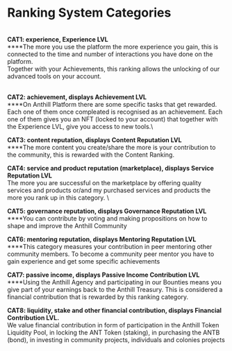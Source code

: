 # Ranking System Categories

\
**CAT1: experience, Experience LVL**\
****The more you use the platform the more experience you gain, this is connected to the time and number of interactions you have done on the platform. \
Together with your Achievements, this ranking allows the unlocking of our advanced tools on your account.&#x20;

\
**CAT2: achievement, displays Achievement LVL**\
****On Anthill Platform there are some specific tasks that get rewarded. \
Each one of them once compleated is recognised as an achievement. Each one of them gives you an NFT (locked to your account) that together with the Experience LVL, give you access to new tools.\


**CAT3: content reputation, displays Content Reputation LVL**\
****The more content you create/share the more is your contribution to the community, this is rewarded with the Content Ranking.

**CAT4: service and product reputation (marketplace), displays Service Reputation LVL**\
The more you are successful on the marketplace by offering quality services and products or/and my purchased services and products the more you rank up in this category. \


**CAT5: governance reputation, displays Governance Reputation LVL**\
****You can contribute by voting and making propositions on how to shape and improve the Anthill Community

**CAT6: mentoring reputation, displays Mentoring Reputation LVL**\
****This category measures your contribution in peer mentoring other community members. To become a community peer mentor you have to gain experience and get some specific achievements

**CAT7: passive income, displays Passive Income Contribution LVL**\
****Using the Anthill Agency and participating in our Bounties means you give part of your earnings back to the Anthill Treasury. This is considered a financial contribution that is rewarded by this ranking category.

**CAT8: liquidity, stake and other financial contribution, displays Financial Contribution LVL.**\
We value financial contribution in form of participation in the Anthill Token Liquidity Pool, in locking the ANT Token (staking), in purchasing the ANTB (bond), in investing in community projects, individuals and colonies projects
